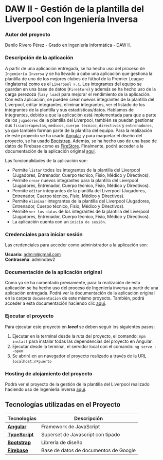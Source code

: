 # DAW II - Gestión de la plantilla del Liverpool con Ingeniería Inversa

### Autor del proyecto

Danilo Rivero Pérez - Grado en Ingeniería Informática - DAW II.

### Descripción de la aplicación

A partir de una aplicación entregada, se ha hecho uso del proceso de ```Ingeniería Inversa``` y se ha llevado a cabo una aplicación que gestiona la plantilla de uno de los mejores clubes de fútbol de la Premier League (Inglaterra) como es el ```Liverpool F.C```. Los integrantes del equipo se guardan en una base de datos (```FireStore```) y además se ha hecho uso de la carga perezoza (```lazy load```) para mejorar el rendimiento de la aplicación. Con esta aplicación, se pueden crear nuevos integrantes de la plantilla del Liverpool, editar integrantes, eliminar integrantes, ver el listado de los integrantes de la plantilla y sus estadísticas/datos. Hablamos de integrantes, debido a que la aplicación está implementada para que a parte de los ```jugadores``` de la plantilla del Liverpool, también se puedan gestionar sus ```fisioterapeutas```, ```médicos```, ```cuerpo técnico```, ```directivos``` y ```entrenadores```, ya que también forman parte de la plantilla del equipo. Para la realización de este proyecto se ha usado [Angular](https://angular.io/) y para maquetar el diseño del proyecto, se ha usado [Bootstrap](https://getbootstrap.com/). Además, se ha hecho uso de una base de datos de Firebase como es [FireStore](https://cloud.google.com/firestore?hl=es-419). Finalmente, podrá acceder a la documentación de la aplicación original [aquí](https://github.com/Danilooo99/Players-Ing-Inversa/blob/master/documentacion/Documentacion_Ingenieria_Inversa_DRP.pdf).

Las funcionalidades de la aplicación son:

- Permite ```listar``` todos los integrantes de la plantilla del Liverpool (Jugadores, Entrenador, Cuerpo técnico, Fisio, Médico y Directivos).
- Permite ```crear``` nuevos integrantes para la plantilla del Liverpool (Jugadores, Entrenador, Cuerpo técnico, Fisio, Médico y Directivos).
- Permite ```editar``` integrantes de la plantilla del Liverpool (Jugadores, Entrenador, Cuerpo técnico, Fisio, Médico y Directivos).
- Permite ```eliminar``` integrantes de la plantilla del Liverpool (Jugadores, Entrenador, Cuerpo técnico, Fisio, Médico y Directivos).
- Permite ```ver los datos``` de los integrantes de la plantilla del Liverpool (Jugadores, Entrenador, Cuerpo técnico, Fisio, Médico y Directivos).
- La aplicación cuenta con un ```inicio de sesión```.



### Credenciales para iniciar sesión

Las credenciales para acceder como administrador a la aplicación son:

**Usuario**: admin@gmail.com
<br />
**Contraseña**: admindaw2


### Documentación de la aplicación original

Como ya se ha comentado previamente, para la realización de esta aplicación se ha hecho uso del proceso de Ingeniería inversa a partir de una aplicación entregada. Podrá ver la documentación de la aplicación original en la carpeta ```documentacion``` de este mismo proyecto. También, podrá acceder a esta documentación haciendo clic [aquí](https://github.com/Danilooo99/Players-Ing-Inversa/blob/master/documentacion/Documentacion_Ingenieria_Inversa_DRP.pdf).


### Ejecutar el proyecto

Para ejecutar este proyecto en ***local*** se deben seguir los siguientes pasos:

  1. Ejecutar en la terminal desde la ruta del proyecto, el comando: ```mpm install``` para instalar todas las dependencias del proyecto en Angular.
  2. Ejecutar desde la terminal, el servidor local con el comando: ```ng serve --open```
  3. Se abrirá en un navegador el proyecto realizado a través de la URL ```localhost:nºpuerto```
  
### Hosting de alojamiento del proyecto

Podrá ver el proyecto de la gestión de la plantilla del Liverpool realizado haciendo uso de Ingeniería inversa [aquí](https://ing-inversa-players.netlify.app).

## Tecnologías utilizadas en el Proyecto

| Tecnologías                                                           | Descripción                               |
| --------------------------------------------------------------------- | ----------------------------------------- |
| **[Angular](https://angular.io/)**                                    | Framework de JavaScript                   |
| **[TypeScript](https://www.typescriptlang.org/)**                     | Superset de Javascript con tipado         |
| **[Bootstrap](https://getbootstrap.com/)**                            | Librería de diseño                        |
| **[Firebase](https://console.firebase.google.com/)**                  | Base de datos de documentos de Google     |
